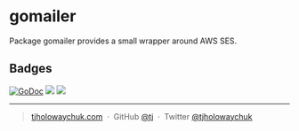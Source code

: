 # gomailer

Package gomailer provides a small wrapper around AWS SES.

## Badges

[![GoDoc](https://godoc.org/github.com/tj/go-ses?status.svg)](https://godoc.org/github.com/tj/go-ses)
![](https://img.shields.io/badge/license-MIT-blue.svg)
![](https://img.shields.io/badge/status-stable-green.svg)

---

> [tjholowaychuk.com](http://tjholowaychuk.com) &nbsp;&middot;&nbsp;
> GitHub [@tj](https://github.com/tj) &nbsp;&middot;&nbsp;
> Twitter [@tjholowaychuk](https://twitter.com/tjholowaychuk)
